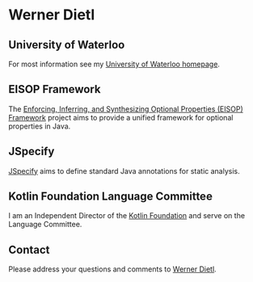 # Werner Dietl

## University of Waterloo

For most information see my
[University of Waterloo homepage](https://ece.uwaterloo.ca/~wdietl/).


## EISOP Framework

The [Enforcing, Inferring, and Synthesizing Optional Properties (EISOP) Framework](https://eisop.github.io/) project
aims to provide a unified framework for optional properties in Java.


## JSpecify

[JSpecify](http://jspecify.org/) aims to define standard Java annotations for static analysis.


## Kotlin Foundation Language Committee

I am an Independent Director of the [Kotlin Foundation](https://kotlinfoundation.org/structure/) and
serve on the Language Committee.


## Contact

Please address your questions and comments to
[Werner Dietl](https://ece.uwaterloo.ca/~wdietl/contact.html).
